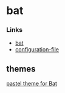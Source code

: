 # bat

### Links

- [bat](https://github.com/sharkdp/bat)
- [configuration-file](https://github.com/sharkdp/bat#configuration-file)

## themes

[pastel theme for Bat](https://github.com/catppuccin/bat)
